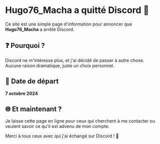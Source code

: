 # Hugo76_Macha a quitté Discord 🚫

Ce site est une simple page d'information pour annoncer que **Hugo76_Macha** a arrêté Discord.  

## ❓ Pourquoi ?  
Discord ne m'intéresse plus, et j'ai décidé de passer à autre chose.  
Aucune raison dramatique, juste un choix personnel.  

## 📅 Date de départ  
**7 octobre 2024**  

## 🌐 Et maintenant ?  
Je laisse cette page en ligne pour ceux qui cherchent à me contacter ou veulent savoir ce qu'il est advenu de mon compte.  

Merci à tous ceux avec qui j'ai échangé sur Discord ! 👋  